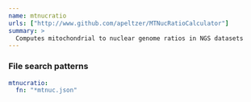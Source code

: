 ```yaml
---
name: mtnucratio
urls: ["http://www.github.com/apeltzer/MTNucRatioCalculator"]
summary: >
  Computes mitochondrial to nuclear genome ratios in NGS datasets
---
```


### File search patterns

```yaml
mtnucratio:
  fn: "*mtnuc.json"
```
